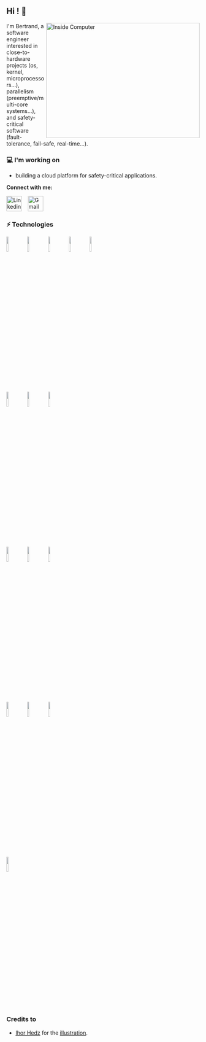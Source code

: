 ## Hi ! 👋

<img align="right" alt="Inside Computer" src="https://static.dribbble.com/users/902546/screenshots/8072458/media/c123703735b0522ac81e1b3fb5aad439.png" width="400" height="300" />

I'm Bertrand, a software engineer interested in close-to-hardware projects (os, kernel, microprocessors...),
parallelism (preemptive/multi-core systems...), and safety-critical software (fault-tolerance, fail-safe, real-time...).


### :computer: I'm working on
* building a cloud platform for safety-critical applications.

**Connect with me:**
<p align="left">
<a href="https://www.linkedin.com/in/bertrandngoy/" target="blank"><img align="center" src="https://cdn.jsdelivr.net/npm/simple-icons@3.0.1/icons/linkedin.svg" alt="Linkedin" height="40" width="40" /></a> &nbsp;&nbsp;
  <a href="mailto:bertrand.ngoy@gmail.com" target="blank"><img align="center" src="https://cdn.jsdelivr.net/npm/simple-icons@3.0.1/icons/gmail.svg" alt="Gmail" height="40" width="40" /></a> &nbsp;&nbsp;
</p>


### ⚡ Technologies 

<p>
  <!-- Your languages and tools. Be careful with the alignment. 
  You can use this sites to get logos: https://www.vectorlogo.zone or https://simpleicons.org/
  -->

  <code><img width="10%" src="https://simpleicons.org/icons/c.svg"></code>
  <code><img width="10%" src="https://www.vectorlogo.zone/logos/python/python-ar21.svg"></code>
  <code><img width="10%" src="https://simpleicons.org/icons/cplusplus.svg"></code>
    <code><img width="10%" src="https://www.vectorlogo.zone/logos/golang/golang-ar21.svg"></code>
  <code><img width="10%" src="https://www.vectorlogo.zone/logos/gnu_bash/gnu_bash-ar21.svg"></code>
  <br />
  
  <code><img width="10%" src="https://www.vectorlogo.zone/logos/gitlab/gitlab-ar21.svg"></code>
  <code><img width="10%" src="https://www.vectorlogo.zone/logos/jenkins/jenkins-ar21.svg"></code>
  <code><img width="10%" src="hhttps://www.vectorlogo.zone/logos/github/github-ar21.svg"></code>
  <br />
  
  <code><img width="10%" src="https://www.vectorlogo.zone/logos/docker/docker-ar21.svg"></code>
  <code><img width="10%" src="https://www.vectorlogo.zone/logos/opencontainers/opencontainers-ar21.svg"></code>
  <code><img width="10%" src="https://www.vectorlogo.zone/logos/linuxfoundation/linuxfoundation-ar21.svg"></code>
  <br />
  
  <code><img width="10%" src="https://www.vectorlogo.zone/logos/git-scm/git-scm-ar21.svg"></code>
  <code><img width="10%" src="https://www.vectorlogo.zone/logos/yaml/yaml-ar21.svg"></code>
  <code><img width="10%" src="https://www.vectorlogo.zone/logos/json/json-ar21.svg"></code>
  <br />
  
  <code><img width="10%" src="https://upload.wikimedia.org/wikipedia/commons/thumb/6/60/ARM_logo.svg/952px-ARM_logo.svg.png"></code>

</p>

### Credits to
- [Ihor Hedz](https://dribbble.com/gedzdesign) for the [illustration](https://dribbble.com/shots/8072458-Future-Tech-Business).


<!--
**bngoy/bngoy** is a ✨ _special_ ✨ repository because its `README.md` (this file) appears on your GitHub profile.

Here are some ideas to get you started:

- 🔭 I’m currently working on a cloud platform for safety-critical applications.
- 🌱 I’m currently learning Ansible, and Go.
- 👯 I’m looking to collaborate on ...
- 🤔 I’m looking for help with ...
- 💬 Ask me about ...
- 📫 How to reach me: ...
- 😄 Pronouns: ...
- ⚡ Fun fact: ...
-->

